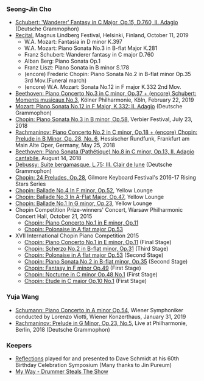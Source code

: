 
### Seong-Jin Cho
- [Schubert: 'Wanderer' Fantasy in C Major, Op.15, D.760, II. Adagio](https://youtu.be/CqRv__QKJ68) (Deutsche Grammophon)
- [Recital](https://youtu.be/MP-FHZLP-dA), Magnus Lindberg Festival, Helsinki, Finland, October 11, 2019
  - W.A. Mozart: Fantasia in D minor K.397
  - W.A. Mozart: Piano Sonata No.3 in B-flat Major K.281
  - Franz Schubert: Wanderer fantasy in C major D.760
  - Alban Berg: Piano Sonata Op.1
  - Franz Liszt: Piano Sonata in B minor S.178
  - (encore) Frederic Chopin: Piano Sonata No.2 in B-flat minor Op.35 3rd Mov.(Funeral march)
  - (encore) W.A. Mozart: Sonata No.12 in F major K.332  2nd Mov.
- [Beethoven: Piano Concerto No.3 in C minor, Op.37 + (encore) Schubert: Moments musicaux No.3](https://youtu.be/F79iU5WAU-8), Kölner Philharmonie, Köln, February 22, 2019
- [Mozart: Piano Sonata No.12 in F Major, K.332: II. Adagio](https://youtu.be/BzcEuBtWRjU) (Deutsche Grammophon)
- [Chopin: Piano Sonata No.3 in B minor, Op.58](https://youtu.be/l1uOYMei7Uo), Verbier Festival, July 23, 2018
- [Rachmaninov: Piano Concerto No.2 in C minor, Op.18 + (encore) Chopin: Prelude in B Minor, Op. 28, No. 6](https://youtu.be/fr976_FAFs4), Hessischer Rundfunk, Frankfurt am Main Alte Oper, Germany, May 25, 2018
- [Beethoven: Piano Sonata (Pathétique) No.8 in C minor, Op.13, II. Adagio cantabile](https://youtu.be/xaHjlsGo1ck), August 14, 2018
- [Debussy: Suite bergamasque, L.75: III. Clair de lune](https://youtu.be/U3u4pQ4WKOk) (Deutsche Grammophon)
- [Chopin: 24 Preludes, Op.28](https://youtu.be/QWFR9joxbpc), Gilmore Keyboard Festival's 2016-17 Rising Stars Series
- [Chopin: Ballade No.4 In F minor, Op.52](https://youtu.be/fTdWcgEvAog), Yellow Lounge
- [Chopin: Ballade No.3 In A-Flat Major, Op.47](https://youtu.be/EwYlLgumymo), Yellow Lounge
- [Chopin: Ballade No.1 In G minor, Op.23](https://youtu.be/taY5oHleS4I), Yellow Lounge
- Chopin Competition Prize-winners' Concert, Warsaw Philharmonic Concert Hall, October 21, 2015
  - [Chopin: Piano Concerto No.1 in E minor, Op.11](https://youtu.be/np7S8XR5eFM)
  - [Chopin: Polonaise in A flat major Op.53](https://youtu.be/aZYYoDDmg8M)
- XVII International Chopin Piano Competition 2015
  - [Chopin: Piano Concerto No.1 in E minor, Op.11](https://youtu.be/614oSsDS734) (Final Stage)
  - [Chopin: Scherzo No.2 in B-flat minor, Op.31](https://youtu.be/iliNPUB9GSA) (Third Stage)
  - [Chopin: Polonaise in A flat major Op.53](https://youtu.be/d3IKMiv8AHw) (Second Stage)
  - [Chopin: Piano Sonata No.2 in B-flat minor, Op.35](https://youtu.be/zc9n2SOdksE) (Second Stage)
  - [Chopin: Fantasy in F minor Op.49](https://youtu.be/rhIuclUqaQE) (First Stage)
  - [Chopin: Nocturne in C minor Op.48 No.1](https://youtu.be/tSAwZP8e-zQ) (First Stage)
  - [Chopin: Etude in C major Op.10 No.1](https://youtu.be/9E82wwNc7r8) (First Stage)


### Yuja Wang
- [Schumann: Piano Concerto in A minor Op.54](https://youtu.be/fWDrJT0s1s8), Wiener Symphoniker conducted by Lorenzo Viotti, Wiener Konzerthaus, January 31, 2019
- [Rachmaninov: Prelude in G Minor, Op.23, No.5](https://youtu.be/GhBXx-2PadM), Live at Philharmonie, Berlin, 2018 (Deutsche Grammophon)

### Keepers
- [Reflections](https://youtu.be/xW_D5HHkJnI) played for and presented to Dave Schmidt at his 60th Birthday Celebration Symposium (Many thanks to Jin Pureum)
- [My Way - Drummer Steals The Show](https://youtu.be/a9kPfelTEds)
